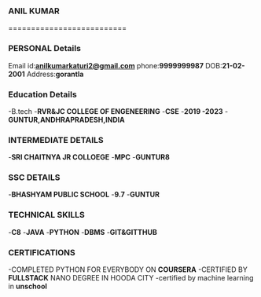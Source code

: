 ### ANIL KUMAR
==========================
### PERSONAL Details
Email id:**anilkumarkaturi2@gmail.com**
phone:**9999999987**
DOB:**21-02-2001**
Address:**gorantla**

### Education Details
-B.tech
-**RVR&JC COLLEGE OF ENGENEERING**
-**CSE**
-**2019 -2023**
-**GUNTUR,ANDHRAPRADESH,INDIA**

### INTERMEDIATE DETAILS
-**SRI CHAITNYA JR COLLOEGE**
-**MPC**
-**GUNTUR8**

### SSC DETAILS
-**BHASHYAM PUBLIC SCHOOL**
-**9.7**
-**GUNTUR**

### TECHNICAL SKILLS
-**C8**
-**JAVA**
-**PYTHON**
-**DBMS**
-**GIT&GITTHUB**

### CERTIFICATIONS
-COMPLETED PYTHON FOR EVERYBODY ON **COURSERA**
-CERTIFIED BY **FULLSTACK** NANO DEGREE IN HOODA CITY
-certified by machine learning in **unschool**



